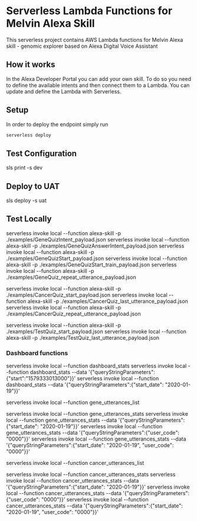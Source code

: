 # Serverless Lambda Functions for Melvin Alexa Skill

This serverless project contains AWS Lambda functions for Melvin Alexa skill - genomic explorer based on Alexa Digital Voice Assistant


## How it works

In the Alexa Developer Portal you can add your own skill. To do so you need to define the available intents and then connect them to a Lambda. You can update and define the Lambda with Serverless.

## Setup

In order to deploy the endpoint simply run

```bash
serverless deploy
```

## Test Configuration
sls print -s dev

## Deploy to UAT
sls deploy -s uat

## Test Locally

serverless invoke local --function alexa-skill -p ./examples/GeneQuizIntent_payload.json
serverless invoke local --function alexa-skill -p ./examples/GeneQuizAnswerIntent_payload.json
serverless invoke local --function alexa-skill -p ./examples/GeneQuizStart_payload.json
serverless invoke local --function alexa-skill -p ./examples/GeneQuizStart_train_payload.json
serverless invoke local --function alexa-skill -p ./examples/GeneQuiz_repeat_utterance_payload.json

serverless invoke local --function alexa-skill -p ./examples/CancerQuiz_start_payload.json
serverless invoke local --function alexa-skill -p ./examples/CancerQuiz_last_utterance_payload.json
serverless invoke local --function alexa-skill -p ./examples/CancerQuiz_repeat_utterance_payload.json

serverless invoke local --function alexa-skill -p ./examples/TestQuiz_start_payload.json
serverless invoke local --function alexa-skill -p ./examples/TestQuiz_last_utterance_payload.json

### Dashboard functions
serverless invoke local --function dashboard_stats
serverless invoke local --function dashboard_stats --data '{"queryStringParameters":{"start":"1579333013000"}}'
serverless invoke local --function dashboard_stats --data '{"queryStringParameters":{"start_date": "2020-01-19"}}'

serverless invoke local --function gene_utterances_list

serverless invoke local --function gene_utterances_stats
serverless invoke local --function gene_utterances_stats --data '{"queryStringParameters":{"start_date": "2020-01-19"}}'
serverless invoke local --function gene_utterances_stats --data '{"queryStringParameters":{"user_code": "0000"}}'
serverless invoke local --function gene_utterances_stats --data '{"queryStringParameters":{"start_date": "2020-01-19", "user_code": "0000"}}'


serverless invoke local --function cancer_utterances_list

serverless invoke local --function cancer_utterances_stats
serverless invoke local --function cancer_utterances_stats --data '{"queryStringParameters":{"start_date": "2020-01-19"}}'
serverless invoke local --function cancer_utterances_stats --data '{"queryStringParameters":{"user_code": "0000"}}'
serverless invoke local --function cancer_utterances_stats --data '{"queryStringParameters":{"start_date": "2020-01-19", "user_code": "0000"}}'